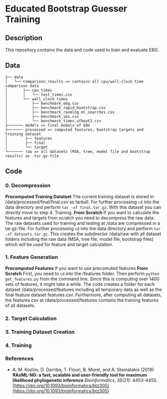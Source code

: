 # Educated Bootstrap Guesser Training

## Description

This repository contains the data and code used to train and evaluate EBG.


## Data
```
├── data
│   └── comparison_results => contains all cpu/wall-clock time comparison data
│       ├── cpu_times
│       │   └── test_times.csv
│       └── wall_clock_times 
│           ├── benchmark_ebg.csv
│           ├── benchmark_rapid_bootstrap.csv
│           ├── benchmark_raxmlng_ml_searches.csv
│           ├── benchmark_sbs.csv
│           └── benchmark_times_ufboot2.csv
├─────── models => final models of EBG
├─────── processed => computed features, bootstrap targets and training dataset
│        ├── features
│        ├── final
│        └── target 
└─────── raw => all datasets (MSA, tree, model file and bootstrap results) as .tar.gz-file      
```
## Code
### 0. Decompression
**Precomputed Training Datatset**
The current training dataset is stored in /data/processed/final/final.csv as tarball. For further processing ```cd``` into the data directory and perform ```tar -xf final.tar.gz```.
With this dataset you can directly move to step 4. Training.
**From Scratch**
If you want to calculate the features and targets from scratch you need to decompress the raw data.
The raw datasets used for training and testing at /data are compressed in a tar.gz-file. For further processing ```cd``` into the data directory and perform ```tar -xf datasets.tar.gz```.
This creates the subdirector /data/raw with all dataset folders including the raw data (MSA, tree file, model file, bootstrap files) which will be used for feature and target calculation.
### 1. Feature Generation
**Precomputed Features**
If you want to use precomuted features
**From Scratch**
First, you need to ```cd``` into the /features folder. Then perform ```python get_features.py``` from the command line. Since this is computing over 1400 sets of features, it might take a while. The code creates a folder for each dataset /data/processed/features including all temporary data as well as the final feature dataset features.csv. Furthermore, after computing all datasets, the features.csv at /data/processed/features contains the training features of all datasets.
### 2. Target Calculation

### 3. Training Dataset Creation

### 4. Training


### References
* A. M. Kozlov, D. Darriba, T. Flouri, B. Morel, and A. Stamatakis (2019) 
**RAxML-NG: a fast, scalable and user-friendly tool for maximum likelihood phylogenetic inference** 
*Bioinformatics*, 35(21): 4453–4455. 
[https://doi.org/10.1093/bioinformatics/btz305](https://doi.org/10.1093/bioinformatics/btz305)
